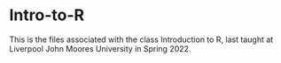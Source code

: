 # Intro-to-R
This is the files associated with the class Introduction to R, last taught at Liverpool John Moores University in Spring 2022.
